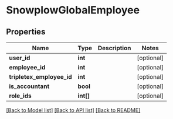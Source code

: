 # SnowplowGlobalEmployee

## Properties
Name | Type | Description | Notes
------------ | ------------- | ------------- | -------------
**user_id** | **int** |  | [optional] 
**employee_id** | **int** |  | [optional] 
**tripletex_employee_id** | **int** |  | [optional] 
**is_accountant** | **bool** |  | [optional] 
**role_ids** | **int[]** |  | [optional] 

[[Back to Model list]](../../README.md#documentation-for-models) [[Back to API list]](../../README.md#documentation-for-api-endpoints) [[Back to README]](../../README.md)

